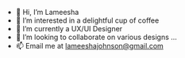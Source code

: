 - 👋 Hi, I’m Lameesha
- 👀 I’m interested in a delightful cup of coffee
- 🌱 I’m currently a UX/UI Designer 
- 💞️ I’m looking to collaborate on various designs  ...
- 📫 Email me at lameeshajohnson@gmail.com 

<!---
lameeshajohnson/lameeshajohnson is a ✨ special ✨ repository because its `README.md` (this file) appears on your GitHub profile.
You can click the Preview link to take a look at your changes.
--->

